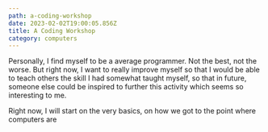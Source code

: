 ```yaml
---
path: a-coding-workshop
date: 2023-02-02T19:00:05.856Z
title: A Coding Workshop
category: computers 
---
```


Personally, I find myself to be a average programmer. Not the best, not the worse. But right now, I want to really improve myself so that I would be able to teach others the skill I had somewhat taught myself, so that in future, someone else could be inspired to further this activity which seems so interesting to me.

Right now, I will start on the very basics, on how we got to the point where computers are 